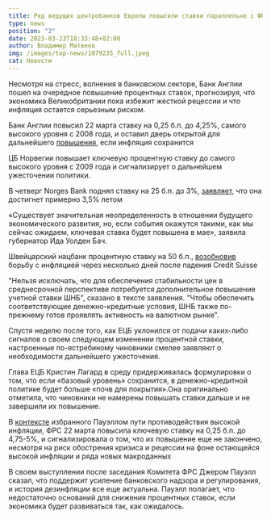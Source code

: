 ```yaml
---
title: Ряд ведущих центробанков Европы повысили ставки параллельно с ФРС - тренд
type: news
position: "2"
date: 2023-03-23T18:33:48+02:00
author: Владимир Матвеев
img: /images/top-news/1079235_full.jpeg
cat: Новости
---
```

Несмотря на стресс, волнения в банковском секторе, Банк Англии пошел на очередное повышение процентных ставок, прогнозируя, что экономика Великобритании пока избежит жесткой рецессии и что инфляция остается серьезным риском.

Банк Англии повысил 22 марта ставку на 0,25 б.п. до 4,25%, самого высокого уровня с 2008 года, и оставил дверь открытой для дальнейшего [повышения](https://www.bankofengland.co.uk/monetary-policy-summary-and-minutes/2023/march-2023), если инфляция сохранится 

ЦБ Норвегии повышает ключевую процентную ставку до самого высокого уровня с 2009 года и сигнализирует о дальнейшем ужесточении политики.

В четверг Norges Bank поднял ставку на 25 б.п. до 3%, [заявляет](https://www.norges-bank.no/en/topics/Monetary-policy/Monetary-policy-meetings/2023/march-2023/), что она достигнет примерно 3,5% летом 

«Существует значительная неопределенность в отношении будущего экономического развития, но, если события окажутся такими, как мы сейчас ожидаем, ключевая ставка будет повышена в мае», заявила губернатор Ида Уолден Бач.

Швейцарский нацбанк процентную ставку на 50 б.п., [возобновив](https://www.snb.ch/en/mmr/reference/pre_20230323/source/pre_20230323.en.pdf) борьбу с инфляцией через несколько дней после падения Credit Suisse 

"Нельзя исключать, что для обеспечения стабильности цен в среднесрочной перспективе потребуется дополнительное повышение учетной ставки ШНБ", сказано в тексте заявления. "Чтобы обеспечить соответствующие денежно-кредитные условия, ШНБ также по-прежнему готов проявлять активность на валютном рынке".

Спустя неделю после того, как ЕЦБ уклонился от подачи каких-либо сигналов о своем следующем изменении процентной ставки, настроенные по-ястребиному чиновники смелее заявляют о необходимости дальнейшего ужесточения.

Глава ЕЦБ Кристин Лагард в среду придерживалась формулировки о том, что если «базовый уровень» сохранится, в денежно-кредитной политике будет больше «почв для покрытия».Она оригинально отметила, что чиновники не намерены повышать ставки дальше и не завершили их повышение.

В [контексте](https://v-matveev.org/frs-ssha-povysila-klyuchevuyu-stavku-na-025-p-p-proyaviv-ostorozhnost/) избранного Пауэллом пути противодействия  высокой инфляции, ФРС 22 марта повысила ключевую ставку на 0,25 б.п. до 4,75-5%, и сигнализировала о том, что их повышение еще не закончено, несмотря на риск обострения кризиса и рецессии на фоне остающейся высокой инфляции и ряда новых макроданных

В своем выступлении после заседания Комитета ФРС Джером Пауэлл сказал, что поддержит усиление банковского надзора и регулирования, и история дезинфляции все еще актуальна. Пауэлл полагает, что недостаточно оснований для снижения процентных ставок, если экономика будет развиваться так, как ожидалось.